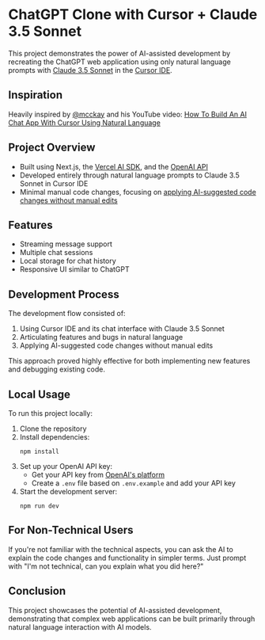 # ChatGPT Clone with Cursor + Claude 3.5 Sonnet

This project demonstrates the power of AI-assisted development by recreating the ChatGPT web application using only natural language prompts with [Claude 3.5 Sonnet](https://www.anthropic.com/news/claude-3-5-sonnet) in the [Cursor IDE](https://www.cursor.com/).

## Inspiration

Heavily inspired by [@mcckay](https://twitter.com/mcckay) and his YouTube video: [How To Build An AI Chat App With Cursor Using Natural Language](https://youtu.be/9yS0dR0kP-s?si=AQ5pIYQzhyuETUSm)

## Project Overview

- Built using Next.js, the [Vercel AI SDK](https://sdk.vercel.ai/), and the [OpenAI API](https://platform.openai.com/)
- Developed entirely through natural language prompts to Claude 3.5 Sonnet in Cursor IDE
- Minimal manual code changes, focusing on [applying AI-suggested code changes without manual edits](https://www.cursor.com/features)

## Features

- Streaming message support
- Multiple chat sessions
- Local storage for chat history
- Responsive UI similar to ChatGPT

## Development Process

The development flow consisted of:

1. Using Cursor IDE and its chat interface with Claude 3.5 Sonnet
2. Articulating features and bugs in natural language
3. Applying AI-suggested code changes without manual edits

This approach proved highly effective for both implementing new features and debugging existing code.

## Local Usage

To run this project locally:

1. Clone the repository
2. Install dependencies:
   ```
   npm install
   ```
3. Set up your OpenAI API key:
   - Get your API key from [OpenAI's platform](https://platform.openai.com/docs/overview)
   - Create a `.env` file based on `.env.example` and add your API key
4. Start the development server:
   ```
   npm run dev
   ```

## For Non-Technical Users

If you're not familiar with the technical aspects, you can ask the AI to explain the code changes and functionality in simpler terms. Just prompt with "I'm not technical, can you explain what you did here?"

## Conclusion

This project showcases the potential of AI-assisted development, demonstrating that complex web applications can be built primarily through natural language interaction with AI models.
